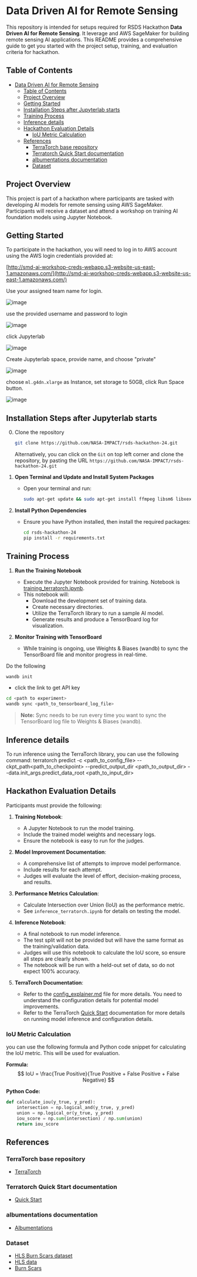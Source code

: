 # Data Driven AI for Remote Sensing

This repository is intended for setups required for RSDS Hackathon **Data Driven AI for Remote Sensing**. It leverage and AWS SageMaker for building remote sensing AI applications. This README provides a comprehensive guide to get you started with the project setup, training, and evaluation criteria for hackathon.

## Table of Contents
- [Data Driven AI for Remote Sensing](#data-driven-ai-for-remote-sensing)
  - [Table of Contents](#table-of-contents)
  - [Project Overview](#project-overview)
  - [Getting Started](#getting-started)
  - [Installation Steps after Jupyterlab starts](#installation-steps-after-jupyterlab-starts)
  - [Training Process](#training-process)
  - [Inference details](#inference-details)
  - [Hackathon Evaluation Details](#hackathon-evaluation-details)
    - [IoU Metric Calculation](#iou-metric-calculation)
  - [References](#references)
    - [TerraTorch base repository](#terratorch-base-repository)
    - [Terratorch Quick Start documentation](#terratorch-quick-start-documentation)
    - [albumentations documentation](#albumentations-documentation)
    - [Dataset](#dataset)

## Project Overview

This project is part of a hackathon where participants are tasked with developing AI models for remote sensing using AWS SageMaker. Participants will receive a dataset and attend a workshop on training AI foundation models using Jupyter Notebook.

## Getting Started

To participate in the hackathon, you will need to log in to AWS account using the AWS login credentials provided at:

[http://smd-ai-workshop-creds-webapp.s3-website-us-east-1.amazonaws.com/](http://smd-ai-workshop-creds-webapp.s3-website-us-east-1.amazonaws.com/)

Use your assigned team name for login.

![image](https://github.com/user-attachments/assets/7c9634f5-d3cf-4398-bc5f-5ec1ab821202)

use the provided username and password to login 

![image](https://github.com/user-attachments/assets/adc7fdfc-b3f5-4605-99bd-8d5c916b013e)

click Jupyterlab 

![image](https://github.com/user-attachments/assets/5d743902-7556-4a50-b1ef-30c887ed90d9)

Create Jupyterlab space, provide name, and choose "private"

![image](https://github.com/user-attachments/assets/cbd5b10a-5f01-43d1-9450-ab9e2ab85c6c)

choose `ml.g4dn.xlarge` as Instance, set storage to 50GB, click Run Space button.

![image](https://github.com/user-attachments/assets/98448458-1763-4909-bc41-3346e5f7673c)


## Installation Steps after Jupyterlab starts

0. Clone the repository
   ```bash
   git clone https://github.com/NASA-IMPACT/rsds-hackathon-24.git
   ```
   Alternatively, you can click on the `Git` on top left corner and clone the repository, by pasting the URL `https://github.com/NASA-IMPACT/rsds-hackathon-24.git`

1. **Open Terminal and Update and Install System Packages**
   - Open your terminal and run:
     ```bash
     sudo apt-get update && sudo apt-get install ffmpeg libsm6 libxext6 -y
     ```

2. **Install Python Dependencies**
   - Ensure you have Python installed, then install the required packages:
     ```bash
     cd rsds-hackathon-24
     pip install -r requirements.txt
     ```

## Training Process

1. **Run the Training Notebook** 
   - Execute the Jupyter Notebook provided for training. Notebook is [training_terratorch.ipynb](training_terratorch.ipynb).
   - This notebook will:
     - Download the development set of training data.
     - Create necessary directories.
     - Utilize the TerraTorch library to run a sample AI model.
     - Generate results and produce a TensorBoard log for visualization.

2. **Monitor Training with TensorBoard**
   - While training is ongoing, use Weights & Biases (wandb) to sync the TensorBoard file and monitor progress in real-time.

Do the following
```bash
wandb init
```
- click the link to get API key

```bash
cd <path to experiment>
wandb sync <path_to_tensorboard_log_file>
```
> **Note:** Sync needs to be run every time you want to sync the TensorBoard log file to Weights & Biases (wandb).

## Inference details

To run inference using the TerraTorch library, you can use the following command:
terratorch predict -c <path_to_config_file> --ckpt_path<path_to_checkpoint> --predict_output_dir <path_to_output_dir> --data.init_args.predict_data_root <path_to_input_dir>

## Hackathon Evaluation Details 

Participants must provide the following:

1. **Training Notebook**:
   - A Jupyter Notebook to run the model training.
   - Include the trained model weights and necessary logs.
   - Ensure the notebook is easy to run for the judges.

2. **Model Improvement Documentation**:
   - A comprehensive list of attempts to improve model performance.
   - Include results for each attempt.
   - Judges will evaluate the level of effort, decision-making process, and results.

3. **Performance Metrics Calculation**:
   - Calculate Intersection over Union (IoU) as the performance metric.
   - See `inference_terratorch.ipynb` for details on testing the model.

4. **Inference Notebook**:
   - A final notebook to run model inference.
   - The test split will not be provided but will have the same format as the training/validation data.
   - Judges will use this notebook to calculate the IoU score, so ensure all steps are clearly shown.
   - The notebook will be run with a held-out set of data, so do not expect 100% accuracy.

5. **TerraTorch Documentation**:
   - Refer to the [config_explainer.md](configs/config_explainer.md) file for more details. You need to understand the configuration details for potential model improvements.
   - Refer to the TerraTorch [Quick Start](https://ibm.github.io/terratorch/quick_start/) documentation for more details on running model inference and configuration details.

### IoU Metric Calculation

you can use the following formula and Python code snippet for calculating the IoU metric. This will be used for evaluation.

**Formula:**
$$
IoU = \frac{True Positive}{True Positive + False Positive + False Negative}
$$


**Python Code:**
```python
def calculate_iou(y_true, y_pred):
    intersection = np.logical_and(y_true, y_pred)
    union = np.logical_or(y_true, y_pred)
    iou_score = np.sum(intersection) / np.sum(union)
    return iou_score
```
## References

### TerraTorch base repository
- [TerraTorch](https://github.com/IBM/terratorch)
### Terratorch Quick Start documentation
- [Quick Start](https://ibm.github.io/terratorch/quick_start/)
### albumentations documentation
- [Albumentations](https://albumentations.ai/docs/)
### Dataset
- [HLS Burn Scars dataset](https://huggingface.co/datasets/Muthukumaran/fire_scars_hackathon_dataset)
- [HLS data](https://hls.gsfc.nasa.gov/hls-data/)
- [Burn Scars](https://www.weather.gov/sew/burnscar)